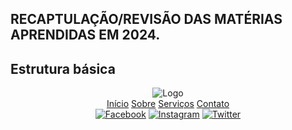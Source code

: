 ## RECAPTULAÇÃO/REVISÃO DAS MATÉRIAS APRENDIDAS EM 2024.
## Estrutura básica
<!DOCTYPE html>
<html lang="pt-br">
<head>
  <meta charset="UTF-8">
  <meta name="viewport" content="width=device-width, initial-scale=1.0">
  <title>Cabeçalho Exemplo</title>
  <link rel="stylesheet" href="styles.css">
</head>
<body>
  <header class="header">
    <div class="logo">
      <img src="logo.png" alt="Logo">
    </div>
    <nav class="nav">
      <a href="#">Início</a>
      <a href="#">Sobre</a>
      <a href="#">Serviços</a>
      <a href="#">Contato</a>
    </nav>
    <div class="social-icons">
      <a href="#" class="social-icon"><img src="facebook-icon.png" alt="Facebook"></a>
      <a href="#" class="social-icon"><img src="instagram-icon.png" alt="Instagram"></a>
      <a href="#" class="social-icon"><img src="twitter-icon.png" alt="Twitter"></a>
    </div>
  </header>
</body>
</html>

